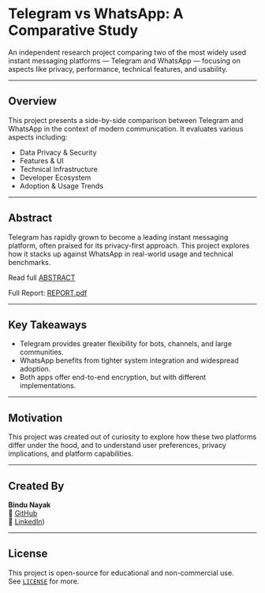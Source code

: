 #  Telegram vs WhatsApp: A Comparative Study

An independent research project comparing two of the most widely used instant messaging platforms — Telegram and WhatsApp — focusing on aspects like privacy, performance, technical features, and usability.

---

## Overview

This project presents a side-by-side comparison between Telegram and WhatsApp in the context of modern communication. It evaluates various aspects including:

- Data Privacy & Security
- Features & UI
- Technical Infrastructure
-  Developer Ecosystem
-  Adoption & Usage Trends

---

##  Abstract

Telegram has rapidly grown to become a leading instant messaging platform, often praised for its privacy-first approach. This project explores how it stacks up against WhatsApp in real-world usage and technical benchmarks.

Read full [ABSTRACT](./ABSTRACT.md)

Full Report: [REPORT.pdf](./REPORT.pdf)

---

##  Key Takeaways

- Telegram provides greater flexibility for bots, channels, and large communities.
- WhatsApp benefits from tighter system integration and widespread adoption.
- Both apps offer end-to-end encryption, but with different implementations.

---

##  Motivation

This project was created out of curiosity to explore how these two platforms differ under the hood, and to understand user preferences, privacy implications, and platform capabilities.

---

##  Created By

**Bindu Nayak**  
🔗 [GitHub](https://github.com/bindunayak)  
🔗 [LinkedIn](https://www.linkedin.com/in/bindhushreem/))

---

##  License

This project is open-source for educational and non-commercial use.  
See [`LICENSE`](./LICENSE) for more.

